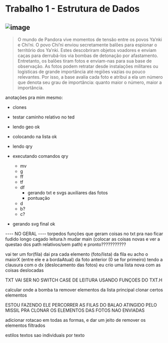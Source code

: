 # Trabalho 1 - Estrutura de Dados
![image](https://user-images.githubusercontent.com/92150848/224928731-e176f871-3ba1-4c7e-b087-ad9bb12001aa.png)
---
>O mundo de Pandora vive momentos de tensão entre os povos Ya’nki e Chi’ni. O povo
Chi’ni enviou secretamente balões para espionar o território dos Ya’nki. Estes descobriram objetos
voadores e enviam caças para derrubá-los via bombas de detonação por afastamento. Entretanto, os
balões tiram fotos e enviam-nas para sua base de observação.
As fotos podem retratar desde instalações militares ou logísticas de grande importância até
regiões vazias ou pouco relevantes. Por isso, a base avalia cada foto e atribui a ela um número que
denota seu grau de importância: quanto maior o número, maior a importância.

anotações pra mim mesmo:
- clones
- testar caminho relativo no ted 

- lendo geo ok
- colocando na lista ok
- lendo qry
- executando comandos qry
    - mv
    - g
    - ff
    - tf
    - df
        - gerando txt e svgs auxiliares das fotos
        - pontuação
    - d
    - b?
    - c?

- gerando svg final ok


---- NO GERAL ----
torpedos
funções que geram coisas no txt pra nao ficar fudido longo cagado
leitura.h
mudar main (colocar as coisas novas e ver a questao dos path relativos/sem path)
e pronto???????????

vai ter um for(fila) dai pra cada elemento (foto/lista) da fila eu acho o maiorX (entre ele e a bordaAtual) da foto anterior (0 se for primeiro)
tendo a clausura com o dx (deslocamento das fotos) eu crio uma lista nova com as coisas deslocadas

TXT VAI SER NO SWITCH CASE DE LEITURA USANDO FUNÇOES DO TXT.H

calcular onde a bomba ta
remover elementos da lista principal
clonar certos elementos

ESTOU FAZENDO ELE PERCORRER AS FILAS DO BALAO ATINGIDO PELO MISSIL PRA CLONAR OS ELEMENTOS DAS FOTOS NAO ENVIADAS

adicionar rotacao em todas as formas, e dar um jeito de remover os elementos filtrados

estilos textos sao individuais por texto